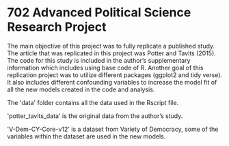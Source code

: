 # 702 Advanced Political Science Research Project

The main objective of this project was to fully replicate a published study. The article that was replicated in this project was Potter and Tavits (2015). The code for this study is included in the author’s supplementary information which includes using base code of R. Another goal of this replication project was to utilize different packages (ggplot2 and tidy verse). It also includes different confounding variables to increase the model fit of all the new models created in the code and analysis. 

The 'data' folder contains all the data used in the Rscript file. 

'potter_tavits_data' is the original data from the author’s study. 

'V-Dem-CY-Core-v12' is a dataset from Variety of Democracy, some of the variables within the dataset are used in the new models. 


